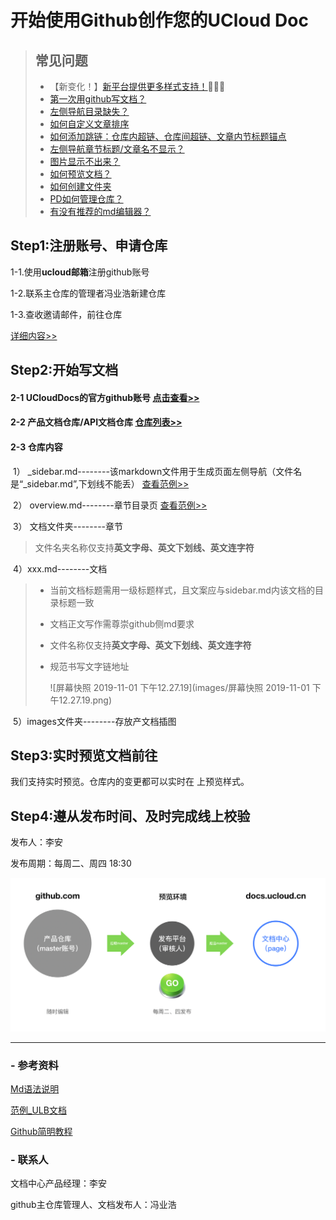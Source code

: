 # 开始使用Github创作您的UCloud Doc
> ## 常见问题
>
> - 【新变化！】[新平台提供更多样式支持！](faq)🌟🌟🌟
> - [第一次用github写文档？](create)
> - [左侧导航目录缺失？](faq)
> - [如何自定义文章排序](faq)
> - [如何添加跳链：仓库内超链、仓库间超链、文章内节标题锚点](faq)
> - [左侧导航章节标题/文章名不显示？](faq)
> - [图片显示不出来？](faq)
> - [如何预览文档？](faq)
> - [如何创建文件夹](faq)
> - [PD如何管理仓库？](duty)
> - [有没有推荐的md编辑器？](typora_github)



## Step1:注册账号、申请仓库

1-1.使用**ucloud邮箱**注册github账号

1-2.联系主仓库的管理者冯业浩新建仓库

1-3.查收邀请邮件，前往仓库

[详细内容>>](before_work)



## Step2:开始写文档

#### 2-1 **UCloudDocs的官方github账号** [点击查看>>](https://github.com/UCloudDocs)

#### 2-2 **产品文档仓库/API文档仓库** [仓库列表>>](https://github.com/UCloudDocs?tab=repositories)

#### 2-3 **仓库内容**

​	1） _sidebar.md--------该markdown文件用于生成页面左侧导航（文件名是“\_sidebar.md”,下划线不能丢） [查看范例>>](sidebar)

​	2） overview.md--------章节目录页   [查看范例>>](overview)

​	3） 文档文件夹--------章节 

> 文件名夹名称仅支持**英文字母、英文下划线、英文连字符**

​	4）xxx.md--------文档 

> * 当前文档标题需用一级标题样式，且文案应与sidebar.md内该文档的目录标题一致
>
> * 文档正文写作需尊崇github侧md要求
>
> * 文件名称仅支持**英文字母、英文下划线、英文连字符**
>
> * 规范书写文字链地址
>
>   ![屏幕快照 2019-11-01 下午12.27.19](images/屏幕快照 2019-11-01 下午12.27.19.png)

​	5）images文件夹--------存放产文档插图 



## Step3:实时预览文档前往 

我们支持实时预览。仓库内的变更都可以实时在       上预览样式。



## Step4:遵从发布时间、及时完成线上校验

发布人：李安

发布周期：每周二、周四 18:30

![文档项目页面，你可以创建文档/上传文档](images/publish-1904769.png)



----------------

### - 参考资料

[Md语法说明](https://www.jianshu.com/p/40ba812dd973)  

[范例_ULB文档](https://github.com/UCloudDocs/UCloud-document/tree/master/network/ulb)

[Github简明教程](https://github.com/UCloudDocs/UCloud-document/tree/master/network/ulb)



### - 联系人

文档中心产品经理：李安

github主仓库管理人、文档发布人：冯业浩

